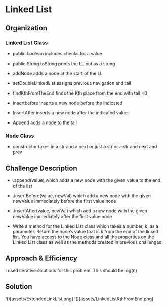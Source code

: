 # Linked List

## Organization

### Linked List Class

- public boolean includes checks for a value

- public String toString prints the LL out as a string

- addNode adds a node at the start of the LL

- setDoubleLinkedList assigns previous navigation and tail

- findKthFromTheEnd finds the Kth place from the end with tail =0 

- Insertbefore inserts a new node before the indicated

- InsertAfter inserts a new node after the indicated value

- Append adds a node to the tail


### Node Class

- constructor takes in a str and a next or just a str or a str and next and prev

## Challenge Description

- .append(value) which adds a new node with the given value to the end of the list

- .insertBefore(value, newVal) which add a new node with the given newValue immediately before the first value node

- .insertAfter(value, newVal) which add a new node with the given newValue immediately after the first value node

- Write a method for the Linked List class which takes a number, k, as a parameter. Return the node’s value that is k from the end of the linked list. You have access to the Node class and all the properties on the Linked List class as well as the methods created in previous challenges.

## Approach & Efficiency

I used iterative solutions for this problem. This should be log(n)

## Solution

!()[assets/ExtendedLinkList.png]
!()[assets/LinkedListKthFromEnd.png]
